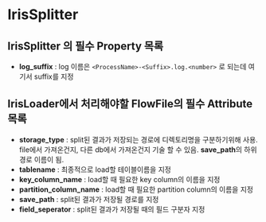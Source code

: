 # IrisSplitter

## IrisSplitter 의 필수 Property 목록
- **log_suffix** : log 이름은 `<ProcessName>-<Suffix>.log.<number>` 로  되는데 여기서 suffix를 지정

## IrisLoader에서 처리해야할 FlowFile의 필수 Attribute 목록
- **storage_type** : split된 결과가 저장되는 경로에 디렉토리명을 구분하기위해 사용. file에서 가져온건지, 다른 db에서 가져온건지 기술 할 수 있음. **save_path**의 하위 경로 이름이 됨.
- **tablename** : 최종적으로 load할 테이블이름을 지정
- **key_column_name** : load할 때 필요한 key column의 이름을 지정
- **partition_column_name** : load할 때 필요한 partition column의 이름을 지정
- **save_path** : split된 결과가 저장될 경로를 지정
- **field_seperator** : split된 결과가 저장될 때의 필드 구분자 지정
